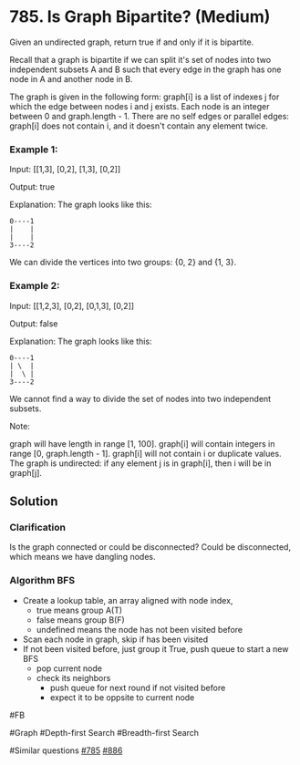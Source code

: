 # 785. Is Graph Bipartite? (Medium)

Given an undirected graph, return true if and only if it is bipartite.

Recall that a graph is bipartite if we can split it's set of nodes into two independent subsets A and B such that every edge in the graph has one node in A and another node in B.

The graph is given in the following form: graph[i] is a list of indexes j for which the edge between nodes i and j exists.  Each node is an integer between 0 and graph.length - 1.  There are no self edges or parallel edges: graph[i] does not contain i, and it doesn't contain any element twice.

### Example 1:
Input: [[1,3], [0,2], [1,3], [0,2]]

Output: true

Explanation: 
The graph looks like this:
```
0----1
|    |
|    |
3----2
```
We can divide the vertices into two groups: {0, 2} and {1, 3}.

### Example 2:
Input: [[1,2,3], [0,2], [0,1,3], [0,2]]

Output: false

Explanation: 
The graph looks like this:
```
0----1
| \  |
|  \ |
3----2
```
We cannot find a way to divide the set of nodes into two independent subsets.

Note:

graph will have length in range [1, 100].
graph[i] will contain integers in range [0, graph.length - 1].
graph[i] will not contain i or duplicate values.
The graph is undirected: if any element j is in graph[i], then i will be in graph[j].

## Solution
### Clarification
Is the graph connected or could be disconnected?
Could be disconnected, which means we have dangling nodes.
### Algorithm BFS
- Create a lookup table, an array aligned with node index,
    - true means group A(T)
    - false means group B(F)
    - undefined means the node has not been visited before
- Scan each node in graph, skip if has been visited
- If not been visited before, just group it True, push queue to start a new BFS
    - pop current node
    - check its neighbors
        - push queue for next round if not visited before 
        - expect it to be oppsite to current node

#FB

#Graph #Depth-first Search #Breadth-first Search

#Similar questions [#785](../p785m/README.md) [#886](../p886m/README.md)
